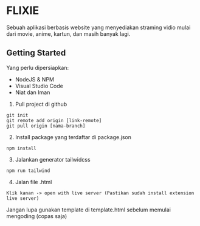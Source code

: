 # FLIXIE
Sebuah aplikasi berbasis website yang menyediakan straming vidio mulai dari movie, anime, kartun, dan masih banyak lagi.

## Getting Started
Yang perlu dipersiapkan:
- NodeJS & NPM
- Visual Studio Code
- Niat dan Iman

1. Pull project di github
```
git init
git remote add origin [link-remote]
git pull origin [nama-branch]
```
2. Install package yang terdaftar di package.json
```
npm install
```
3. Jalankan generator tailwidcss
```
npm run tailwind
```
4. Jalan file .html
```
Klik kanan -> open with live server (Pastikan sudah install extension live server)
```
Jangan lupa gunakan template di template.html sebelum memulai mengoding (copas saja)
